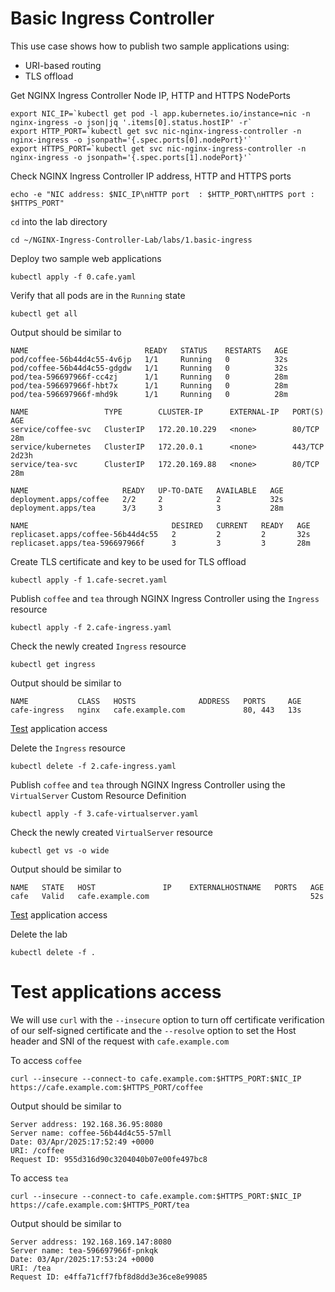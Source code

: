 # Basic Ingress Controller

This use case shows how to publish two sample applications using:

- URI-based routing
- TLS offload

Get NGINX Ingress Controller Node IP, HTTP and HTTPS NodePorts
```code
export NIC_IP=`kubectl get pod -l app.kubernetes.io/instance=nic -n nginx-ingress -o json|jq '.items[0].status.hostIP' -r`
export HTTP_PORT=`kubectl get svc nic-nginx-ingress-controller -n nginx-ingress -o jsonpath='{.spec.ports[0].nodePort}'`
export HTTPS_PORT=`kubectl get svc nic-nginx-ingress-controller -n nginx-ingress -o jsonpath='{.spec.ports[1].nodePort}'`
```

Check NGINX Ingress Controller IP address, HTTP and HTTPS ports
```code
echo -e "NIC address: $NIC_IP\nHTTP port  : $HTTP_PORT\nHTTPS port : $HTTPS_PORT"
```

`cd` into the lab directory
```code
cd ~/NGINX-Ingress-Controller-Lab/labs/1.basic-ingress
```

Deploy two sample web applications
```code
kubectl apply -f 0.cafe.yaml
```

Verify that all pods are in the `Running` state

```code
kubectl get all
```

Output should be similar to

```
NAME                          READY   STATUS    RESTARTS   AGE
pod/coffee-56b44d4c55-4v6jp   1/1     Running   0          32s
pod/coffee-56b44d4c55-gdgdw   1/1     Running   0          32s
pod/tea-596697966f-cc4zj      1/1     Running   0          28m
pod/tea-596697966f-hbt7x      1/1     Running   0          28m
pod/tea-596697966f-mhd9k      1/1     Running   0          28m

NAME                 TYPE        CLUSTER-IP      EXTERNAL-IP   PORT(S)   AGE
service/coffee-svc   ClusterIP   172.20.10.229   <none>        80/TCP    28m
service/kubernetes   ClusterIP   172.20.0.1      <none>        443/TCP   2d23h
service/tea-svc      ClusterIP   172.20.169.88   <none>        80/TCP    28m

NAME                     READY   UP-TO-DATE   AVAILABLE   AGE
deployment.apps/coffee   2/2     2            2           32s
deployment.apps/tea      3/3     3            3           28m

NAME                                DESIRED   CURRENT   READY   AGE
replicaset.apps/coffee-56b44d4c55   2         2         2       32s
replicaset.apps/tea-596697966f      3         3         3       28m
```

Create TLS certificate and key to be used for TLS offload
```code
kubectl apply -f 1.cafe-secret.yaml
```

Publish `coffee` and `tea` through NGINX Ingress Controller using the `Ingress` resource
```code
kubectl apply -f 2.cafe-ingress.yaml
```

Check the newly created `Ingress` resource
```code
kubectl get ingress
```

Output should be similar to
```code
NAME           CLASS   HOSTS              ADDRESS   PORTS     AGE
cafe-ingress   nginx   cafe.example.com             80, 443   13s
```

[Test](#test-application-access) application access

Delete the `Ingress` resource

```code
kubectl delete -f 2.cafe-ingress.yaml
```

Publish `coffee` and `tea` through NGINX Ingress Controller using the `VirtualServer` Custom Resource Definition
```code
kubectl apply -f 3.cafe-virtualserver.yaml
```

Check the newly created `VirtualServer` resource
```code
kubectl get vs -o wide
```

Output should be similar to
```code
NAME   STATE   HOST               IP    EXTERNALHOSTNAME   PORTS   AGE
cafe   Valid   cafe.example.com                                    52s
```

[Test](#test-application-access) application access

Delete the lab

```code
kubectl delete -f .
```


# Test applications access

We will use `curl` with the `--insecure` option to turn off certificate verification of our
self-signed certificate and the `--resolve` option to set the Host header and SNI of the request
with `cafe.example.com`

To access `coffee`
```code
curl --insecure --connect-to cafe.example.com:$HTTPS_PORT:$NIC_IP https://cafe.example.com:$HTTPS_PORT/coffee
```

Output should be similar to
```code
Server address: 192.168.36.95:8080
Server name: coffee-56b44d4c55-57mll
Date: 03/Apr/2025:17:52:49 +0000
URI: /coffee
Request ID: 955d316d90c3204040b07e00fe497bc8
```

To access `tea`
```code
curl --insecure --connect-to cafe.example.com:$HTTPS_PORT:$NIC_IP https://cafe.example.com:$HTTPS_PORT/tea
```

Output should be similar to
```code
Server address: 192.168.169.147:8080
Server name: tea-596697966f-pnkqk
Date: 03/Apr/2025:17:53:24 +0000
URI: /tea
Request ID: e4ffa71cff7fbf8d8dd3e36ce8e99085
```
